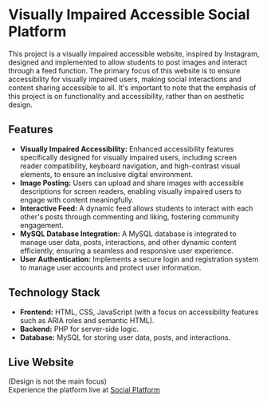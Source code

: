 # Visually Impaired Accessible Social Platform

This project is a visually impaired accessible website, inspired by Instagram, designed and implemented to allow students to post images and interact through a feed function. The primary focus of this website is to ensure accessibility for visually impaired users, making social interactions and content sharing accessible to all. It's important to note that the emphasis of this project is on functionality and accessibility, rather than on aesthetic design.

## Features

- **Visually Impaired Accessibility:** Enhanced accessibility features specifically designed for visually impaired users, including screen reader compatibility, keyboard navigation, and high-contrast visual elements, to ensure an inclusive digital environment.
- **Image Posting:** Users can upload and share images with accessible descriptions for screen readers, enabling visually impaired users to engage with content meaningfully.
- **Interactive Feed:** A dynamic feed allows students to interact with each other's posts through commenting and liking, fostering community engagement.
- **MySQL Database Integration:** A MySQL database is integrated to manage user data, posts, interactions, and other dynamic content efficiently, ensuring a seamless and responsive user experience.
- **User Authentication:** Implements a secure login and registration system to manage user accounts and protect user information.

## Technology Stack

- **Frontend:** HTML, CSS, JavaScript (with a focus on accessibility features such as ARIA roles and semantic HTML).
- **Backend:** PHP for server-side logic.
- **Database:** MySQL for storing user data, posts, and interactions.

## Live Website
(Design is not the main focus)  
Experience the platform live at [Social Platform](https://studenter.miun.se/~maja2003/DT100G/projekt/)
